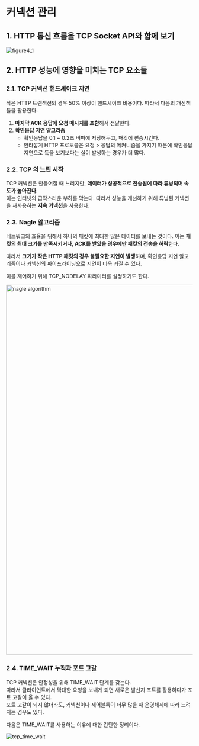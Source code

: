 # 커넥션 관리

## 1. HTTP 통신 흐름을 TCP Socket API와 함께 보기

![figure4_1](https://user-images.githubusercontent.com/47515936/79689790-fc1f4d00-8291-11ea-94e5-ed4ae1e1d051.png)

## 2. HTTP 성능에 영향을 미치는 TCP 요소들

### 2.1. TCP 커넥션 핸드셰이크 지연

작은 HTTP 트랜잭션의 경우 50% 이상이 핸드셰이크 비용이다. 따라서 다음의 개선책들을 활용한다.

1. **마지막 ACK 응답에 요청 메시지를 포함**해서 전달한다.
2. **확인응답 지연 알고리즘**
    - 확인응답을 0.1 ~ 0.2초 버퍼에 저장해두고, 패킷에 편승시킨다.
    - 안타깝게 HTTP 프로토콜은 요청 > 응답의 메커니즘을 가지기 때문에 확인응답 지연으로 득을 보기보다는 실이 발생하는 경우가 더 많다.

### 2.2. TCP 의 느린 시작

TCP 커넥션은 만들어질 때 느리지만, **데이터가 성공적으로 전송됨에 따라 튜닝되며 속도가 높아진다.**  
이는 인터넷의 급작스러운 부하를 막는다. 따라서 성능을 개선하기 위해 튜닝된 커넥션을 재사용하는 **지속 커넥션**을 사용한다.

### 2.3. Nagle 알고리즘

네트워크의 효율을 위해서 하나의 패킷에 최대한 많은 데이터를 보내는 것이다.
이는 **패킷의 최대 크기를 만족시키거나, ACK를 받았을 경우에만 패킷의 전송을 허락**한다.

따라서 **크기가 작은 HTTP 패킷의 경우 불필요한 지연이 발생**하며, 확인응답 지연 알고리즘이나 커넥션의 파이프라이닝으로 지연이 더욱 커질 수 있다.

이를 제어하기 위해 TCP_NODELAY 파라미터를 설정하기도 한다.

<img width="1000" alt="nagle algorithm" src="https://user-images.githubusercontent.com/47515936/79690060-7d2b1400-8293-11ea-89d3-df3f10e5b8b3.png">

### 2.4. TIME_WAIT 누적과 포트 고갈

TCP 커넥션은 안정성을 위해 TIME_WAIT 단계를 갖는다.  
따라서 클라이언트에서 막대한 요청을 보내게 되면 새로운 발신지 포트를 활용하다가 포트 고갈이 올 수 있다.  
포트 고갈이 되지 않더라도, 커넥션이나 제어블록이 너무 많을 때 운영체제에 따라 느려지는 경우도 있다.

다음은 TIME_WAIT를 사용하는 이유에 대한 간단한 정리이다.

![tcp_time_wait](https://user-images.githubusercontent.com/47515936/79690136-d98e3380-8293-11ea-97d3-e2504040c7dc.png)


